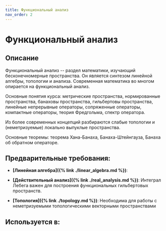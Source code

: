 ```yaml
---
title: Функциональный анализ
nav_order: 2
---
```


# Функциональный анализ


## Описание 
Функциональный анализ -- раздел математики, изучающий бесконечномерные пространства. 
Он является синтезом линейной алгебры, топологии и анализа. 
Современная математика во многом опирается на функциональный анализ.

Основные понятия курса: метрические пространства, нормированные пространства, банаховы пространства,
гильбертовы пространства, линейные непрерывные операторы, сопряженные операторы, компактные операторы,
теория Фредгольма, спектр оператора. 

Из более современных концепций разбираются слабые топологии и (неметризуемые) локально выпуклые пространства.

Основные теоремы: теорема Хана-Банаха, Банаха-Штейнгауза, Банаха об обратном операторе.


## Предварительные требования:

- **[Линейная алгебра]({% link ./linear_algebra.md %})**: 

- **[Действительный анализ]({% link ./real_analysis.md %})**: Интеграл Лебега важен для построения функциональных гильбертовых пространств. 


- **[Топология]({% link ./topology.md %})**: Необходима для работы с неметризуемыми топологическими векторными пространствами



## Используется в:
